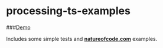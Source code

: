 
# processing-ts-examples

###[Demo](http://processing-ts.github.io/processing-ts-examples/natureofcode)

Includes some simple tests and **[natureofcode.com](http://natureofcode.com/book)** examples.